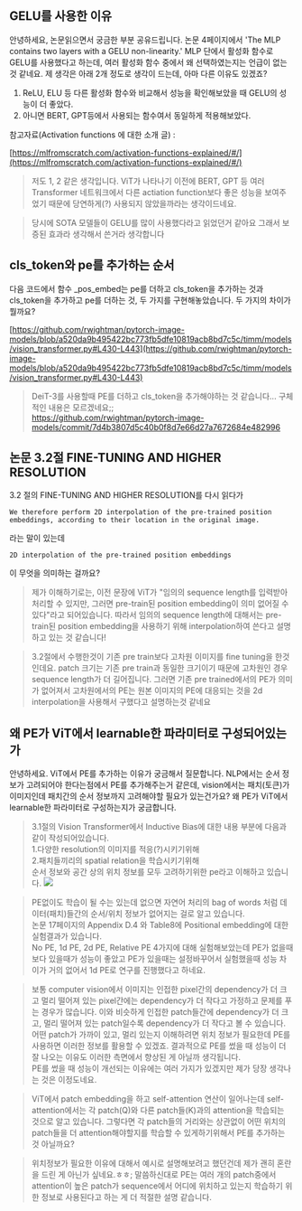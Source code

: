 ## GELU를 사용한 이유

안녕하세요, 논문읽으면서 궁금한 부분 공유드립니다.
논문 4페이지에서 'The MLP contains two layers with a GELU non-linearity.' MLP 단에서 활성화 함수로 GELU를 사용했다고 하는데, 여러 활성화 함수 중에서 왜 선택하였는지는 언급이 없는 것 같네요. 제 생각은 아래 2개 정도로 생각이 드는데, 아마 다른 이유도 있겠죠?

1. ReLU, ELU 등 다른 활성화 함수와 비교해서 성능을 확인해보았을 때 GELU의 성능이 더 좋았다.
2. 아니면 BERT, GPT등에서 사용되는 함수여서 동일하게 적용해보았다.

참고자료(Activation functions 에 대한 소개 글) :

[https://mlfromscratch.com/activation-functions-explained/#/](https://mlfromscratch.com/activation-functions-explained/#/)

> 저도 1, 2 같은 생각입니다. ViT가 나타나기 이전에 BERT, GPT 등 여러 Transformer 네트워크에서 다른 actiation function보다 좋은 성능을 보여주었기 때문에 당연하게(?) 사용되지 않았을까라는 생각이드네요.
>

>당시에 SOTA 모델들이 GELU를 많이 사용했다라고 읽었던거 같아요 그래서 보증된 효과라 생각해서 쓴거라 생각합니다
>

## cls_token와 pe를 추가하는 순서

다음 코드에서 함수 _pos_embed는 pe를 더하고 cls_token을 추가하는 것과 cls_token을 추가하고 pe를 더하는 것, 두 가지를 구현해놓았습니다.
두 가지의 차이가 뭘까요?

[https://github.com/rwightman/pytorch-image-models/blob/a520da9b495422bc773fb5dfe10819acb8bd7c5c/timm/models/vision_transformer.py#L430-L443](https://github.com/rwightman/pytorch-image-models/blob/a520da9b495422bc773fb5dfe10819acb8bd7c5c/timm/models/vision_transformer.py#L430-L443)

> DeiT-3를 사용할때 PE를 더하고 cls_token을 추가해야하는 것 같습니다... 구체적인 내용은 모르겠네요;;  
https://github.com/rwightman/pytorch-image-models/commit/7d4b3807d5c40b0f8d7e66d27a7672684e482996
>

## 논문 3.2절 FINE-TUNING AND HIGHER RESOLUTION

3.2 절의 FINE-TUNING AND HIGHER RESOLUTION를 다시 읽다가

```
We therefore perform 2D interpolation of the pre-trained position embeddings, according to their location in the original image.
```

라는 말이 있는데

```
2D interpolation of the pre-trained position embeddings
```

이 무엇을 의미하는 걸까요?

>제가 이해하기로는, 이전 문장에 ViT가 "임의의 sequence length를 입력받아 처리할 수 있지만, 그러면 pre-train된 position embedding이 의미 없어질 수 있다"라고 되어있습니다. 따라서 임의의 sequence length에 대해서는 pre-train된 position embedding을 사용하기 위해 interpolation하여 쓴다고 설명하고 있는 것 같습니다!
>

>3.2절에서 수행한것이 기존 pre train보다 고차원 이미지를 fine tuning을 한것인데요. patch 크기는 기존 pre train과 동일한 크기이기 때문에 고차원인 경우 sequence length가 더 길어집니다. 그러면 기존 pre trained에서의 PE가 의미가 없어져서 고차원에서의 PE는 원본 이미지의 PE에 대응되는 것을 2d interpolation을 사용해서 구했다고 설명하는것 같네요
>

## 왜 PE가 ViT에서 learnable한 파라미터로 구성되어있는가

안녕하세요. ViT에서 PE를 추가하는 이유가 궁금해서 질문합니다. NLP에서는 순서 정보가 고려되어야 한다는점에서 PE를 추가해주는거 같은데, vision에서는 패치(토큰)가 이미지인데 패치간의 순서 정보까지 고려해야할 필요가 있는건가요? 왜 PE가 ViT에서 learnable한 파라미터로 구성하는지가 궁금합니다.

>3.1절의 Vision Transformer에서 Inductive Bias에 대한 내용 부분에 다음과 같이 작성되어있습니다.  
1.다양한 resolution의 이미지를 적응(?)시키기위해  
2.패치들끼리의 spatial relation을 학습시키기위해  
순서 정보와 공간 상의 위치 정보를 모두 고려하기위한 pe라고 이해하고 있습니다.
![](imgs/01_4.png)
>

>PE없이도 학습이 될 수는 있는데 없으면 자연어 처리의 bag of words 처럼 데이터(패치)들간의 순서/위치 정보가 없어지는 걸로 알고 있습니다.  
논문 17페이지의 Appendix D.4 와 Table8에 Positional embedding에 대한 실험결과가 있습니다.  
No PE, 1d PE, 2d PE, Relative PE 4가지에 대해 실험해보았는데 PE가 없을때 보다 있을때가 성능이 좋았고 PE가 있을때는 설정바꾸어서 실험했을때 성능 차이가 거의 없어서 1d PE로 연구를 진행했다고 하네요.
>

>보통 computer vision에서 이미지는 인접한 pixel간의 dependency가 더 크고 멀리 떨어져 있는 pixel간에는 dependency가 더 작다고 가정하고 문제를 푸는 경우가 많습니다. 이와 비슷하게 인접한 patch들간에 dependency가 더 크고, 멀리 떨어져 있는 patch일수록 dependency가 더 작다고 볼 수 있습니다. 어떤 patch가 가까이 있고, 멀리 있는지 이해하려면 위치 정보가 필요한데 PE를 사용하면 이러한 정보를 활용할 수 있겠죠. 결과적으로 PE를 썼을 때 성능이 더 잘 나오는 이유도 이러한 측면에서 향상된 게 아닐까 생각됩니다.  
PE를 썼을 때 성능이 개선되는 이유에는 여러 가지가 있겠지만 제가 당장 생각나는 것은 이정도네요.
>

>ViT에서 patch embedding을 하고 self-attention 연산이 일어나는데 self-attention에서는 각 patch(Q)와 다른 patch들(K)과의 attention을 학습되는 것으로 알고 있습니다. 그렇다면 각 patch들의 거리와는 상관없이 어떤 위치의 patch들을 더 attention해야할지를 학습할 수 있게하기위해서 PE를 추가하는 것 아닐까요?
>

>위치정보가 필요한 이유에 대해서 예시로 설명해보려고 했던건데 제가 괜히 혼란을 드린 게 아닌가 싶네요.ㅎㅎ;
말씀하신대로 PE는 여러 개의 patch중에서 attention이 높은 patch가 sequence에서 어디에 위치하고 있는지 학습하기 위한 정보로 사용된다고 하는 게 더 적절한 설명 같습니다.
>